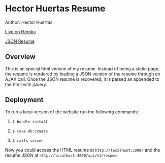 # Hector Huertas Resume

Author: Hector Huertas

[Live on Heroku](https://hector-resume.herokuapp.com/)

[JSON Resume](https://hector-resume.herokuapp.com/api/v1/resume)

## Overview

This is an special html version of my resume. Instead of being a static page, the resume is rendered by loading a JSON version of the resume through an AJAX call. Once the JSON resume is recovered, it is parsed an appended to the html with jQuery.

## Deployment

To run a local version of the website run the following commands:

  1. `$ bundle install`

  2. `$ rake db:create`

  3. `$ rails server`

Now you could access the HTML resume at `http://localhost:3000/` and the resume JSON at `http://localhost:3000/api/v1/resume`

